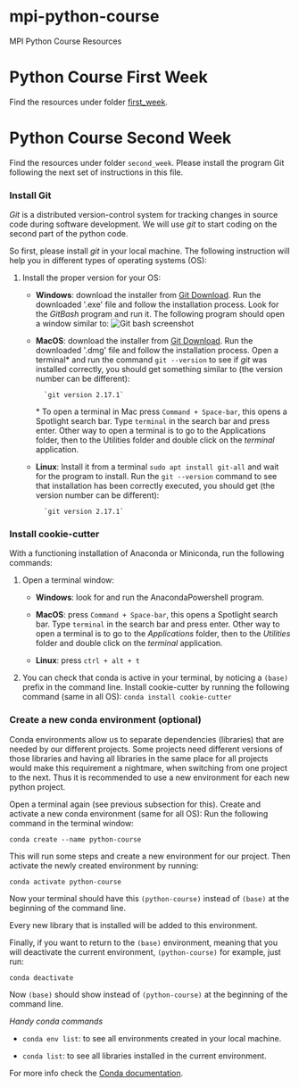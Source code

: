 # mpi-python-course
MPI Python Course Resources

# Python Course First Week
Find the resources under folder [first_week](https://github.com/dschurholz/mpi-python-course/first_week/).

# Python Course Second Week
Find the resources under folder `second_week`. Please install the program Git following the next set of instructions in this file.

### Install Git
*Git* is a distributed version-control system for tracking changes in source code during software development. We will use *git* to start coding on the second part of the python code.

So first, please install *git* in your local machine. The following instruction will help you in different types of operating systems (OS):

1. Install the proper version for your OS:
    
    * **Windows**:
        download the installer from [Git Download](https://git-scm.com/downloads). Run the downloaded '.exe' file and follow the installation process. Look for the *GitBash* program and run it. The following program should open a window similar to:
            ![Git bash screenshot](https://www.logicbig.com/tutorials/misc/git/git-bash-shell/c/images/outputKey1.png "Windows Git Bash")

    * **MacOS**:
        download the installer from [Git Download](https://git-scm.com/downloads). Run the downloaded '.dmg' file and follow the installation process. Open a terminal\* and run the command `git --version` to see if *git* was installed correctly, you should get something similar to (the version number can be different):
            
            `git version 2.17.1`

        \* To open a terminal in Mac press `Command + Space-bar`, this opens a Spotlight search bar. Type `terminal` in the search bar and press enter. Other way to open a terminal is to go to the Applications folder, then to the Utilities folder and double click on the *terminal* application. 
 
    * **Linux**:
        Install it from a terminal `sudo apt install git-all` and wait for the program to install. Run the `git --version` command to see that installation has been correctly executed, you should get (the version number can be different):
            
            `git version 2.17.1`

### Install cookie-cutter
With a functioning installation of Anaconda or Miniconda, run the following commands:

1. Open a terminal window:

    * **Windows**: look for and run the AnacondaPowershell program.

    * **MacOS**: press `Command + Space-bar`, this opens a Spotlight search bar. Type `terminal` in the search bar and press enter. Other way to open a terminal is to go to the *Applications* folder, then to the *Utilities* folder and double click on the *terminal* application. 

    * **Linux**: press `ctrl + alt + t`

2. You can check that conda is active in your terminal, by noticing a `(base)` prefix in the command line. Install cookie-cutter by running the following command (same in all OS):
    `conda install cookie-cutter`

### Create a new conda environment (optional)
Conda environments allow us to separate dependencies (libraries) that are needed by our different projects. Some projects need different versions of those libraries and having all libraries in the same place for all projects would make this requirement a nightmare, when switching from one project to the next. Thus it is recommended to use a new environment for each new python project.

Open a terminal again (see previous subsection for this). Create and activate a new conda environment (same for all OS):
Run the following command in the terminal window:

`conda create --name python-course`

This will run some steps and create a new environment for our project. Then activate the newly created environment by running:

`conda activate python-course`

Now your terminal should have this `(python-course)` instead of `(base)` at the beginning of the command line.

Every new library that is installed will be added to this environment.

Finally, if you want to return to the `(base)` environment, meaning that you will deactivate the current environment, `(python-course)` for example, just run:

`conda deactivate`

Now `(base)` should show instead of `(python-course)` at the beginning of the command line.

*Handy conda commands*

* `conda env list`: to see all environments created in your local machine.

* `conda list`: to see all libraries installed in the current environment.

For more info check the [Conda documentation](https://docs.conda.io/en/latest/).